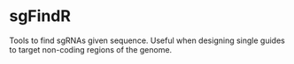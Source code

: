 # sgFindR
Tools to find sgRNAs given sequence.
Useful when designing single guides to target non-coding regions of the genome.


